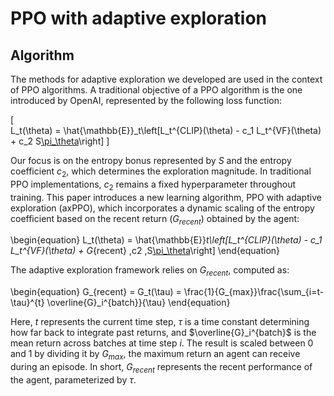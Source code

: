 # PPO with adaptive exploration

## Algorithm
The methods for adaptive exploration we developed are used in the context of PPO algorithms. A traditional objective of a PPO algorithm is the one introduced by 
OpenAI, represented by the following loss function:

\[   
L_t(\theta) = \hat{\mathbb{E}}_t\left[L_t^{CLIP}(\theta) - c_1 L_t^{VF}(\theta) + c_2 S[\pi_\theta](s_t)\right]
\]

Our focus is on the entropy bonus represented by $S$ and the entropy coefficient $c_2$, which determines the exploration magnitude. In traditional PPO implementations, $c_2$ remains a fixed hyperparameter throughout training. This paper introduces a new learning algorithm, PPO with adaptive exploration (axPPO), which incorporates a dynamic scaling of the entropy coefficient based on the recent return ($G_{recent}$) obtained by the agent:

\begin{equation}
    L_t(\theta) = \hat{\mathbb{E}}_t\left[L_t^{CLIP}(\theta) - c_1 L_t^{VF}(\theta) + G_{recent} \,c2 \,S[\pi_\theta](s_t)\right]
\end{equation}

The adaptive exploration framework relies on $G_{recent}$, computed as:

\begin{equation}
    G_{recent} = G_t(\tau) = \frac{1}{G_{max}}\frac{\sum_{i=t-\tau}^{t} \overline{G}_i^{batch}}{\tau}
\end{equation}

Here, $t$ represents the current time step, $\tau$ is a time constant determining how far back to integrate past returns, and $\overline{G}_i^{batch}$ is the mean return across batches at time step $i$. The result is scaled between 0 and 1 by dividing it by $G_{max}$, the maximum return an agent can receive during an episode. In short, $G_{recent}$ represents the recent performance of the agent, parameterized by $\tau$.

```
